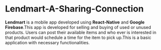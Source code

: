 # Lendmart-A-Sharing-Connection
 **Lendmart** is a mobile app developed using **React-Native** and **Google Firebase**.This app is developed for selling and buying of used or unused products. Users can post their available items and who ever is interested in that product would schedule a time for the item to pick up.This is a basic application with necessary functionalities.

